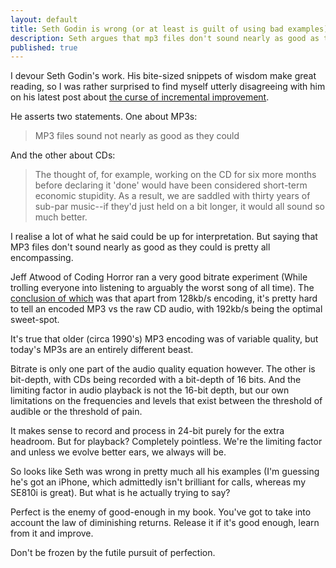 ```yaml
---
layout: default
title: Seth Godin is wrong (or at least is guilt of using bad examples)
description: Seth argues that mp3 files don't sound nearly as good as they could, or that CDs are sub-par. I disagree.
published: true
---
```


I devour Seth Godin's work. His bite-sized snippets of wisdom make great reading, so I was rather surprised to find myself utterly disagreeing with him on his latest post about <a href="http://sethgodin.typepad.com/seths_blog/2012/10/the-curse-of-incremental-improvement.html" rel="nofollow">the curse of incremental improvement</a>.

He asserts two statements. One about MP3s:

> MP3 files sound not nearly as good as they could

And the other about CDs:

> The thought of, for example, working on the CD for six more months before declaring it 'done' would have been considered short-term economic stupidity. As a result, we are saddled with thirty years of sub-par music--if they'd just held on a bit longer, it would all sound so much better.

I realise a lot of what he said could be up for interpretation. But saying that MP3 files don't sound nearly as good as they could is pretty all encompassing.

Jeff Atwood of Coding Horror ran a very good bitrate experiment (While trolling everyone into listening to arguably the worst song of all time). The <a href="http://www.codinghorror.com/blog/2012/06/concluding-the-great-mp3-bitrate-experiment.html" rel="nofollow">conclusion of which</a> was that apart from 128kb/s encoding, it's pretty hard to tell an encoded MP3 vs the raw CD audio, with 192kb/s being the optimal sweet-spot.

It's true that older (circa 1990's) MP3 encoding was of variable quality, but today's MP3s are an entirely different beast.

Bitrate is only one part of the audio quality equation however. The other is bit-depth, with CDs being recorded with a bit-depth of 16 bits. And the limiting factor in audio playback is not the 16-bit depth, but our own limitations on the frequencies and levels that exist between the threshold of audible or the threshold of pain.

It makes sense to record and process in 24-bit purely for the extra headroom. But for playback? Completely pointless. We're the limiting factor and unless we evolve better ears, we always will be.

So looks like Seth was wrong in pretty much all his examples (I'm guessing he's got an iPhone, which admittedly isn't brilliant for calls, whereas my SE810i is great). But what is he actually trying to say?

Perfect is the enemy of good-enough in my book. You've got to take into account the law of diminishing returns. Release it if it's good enough, learn from it and improve. 

Don't be frozen by the futile pursuit of perfection.
